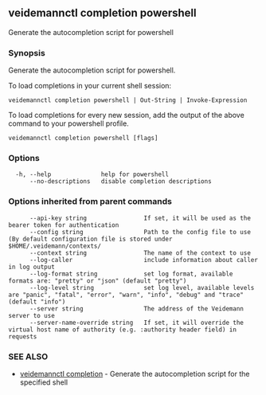 ## veidemannctl completion powershell

Generate the autocompletion script for powershell

### Synopsis

Generate the autocompletion script for powershell.

To load completions in your current shell session:

	veidemannctl completion powershell | Out-String | Invoke-Expression

To load completions for every new session, add the output of the above command
to your powershell profile.


```
veidemannctl completion powershell [flags]
```

### Options

```
  -h, --help              help for powershell
      --no-descriptions   disable completion descriptions
```

### Options inherited from parent commands

```
      --api-key string                If set, it will be used as the bearer token for authentication
      --config string                 Path to the config file to use (By default configuration file is stored under $HOME/.veidemann/contexts/
      --context string                The name of the context to use
      --log-caller                    include information about caller in log output
      --log-format string             set log format, available formats are: "pretty" or "json" (default "pretty")
      --log-level string              set log level, available levels are "panic", "fatal", "error", "warn", "info", "debug" and "trace" (default "info")
      --server string                 The address of the Veidemann server to use
      --server-name-override string   If set, it will override the virtual host name of authority (e.g. :authority header field) in requests
```

### SEE ALSO

* [veidemannctl completion](veidemannctl_completion.md)	 - Generate the autocompletion script for the specified shell

